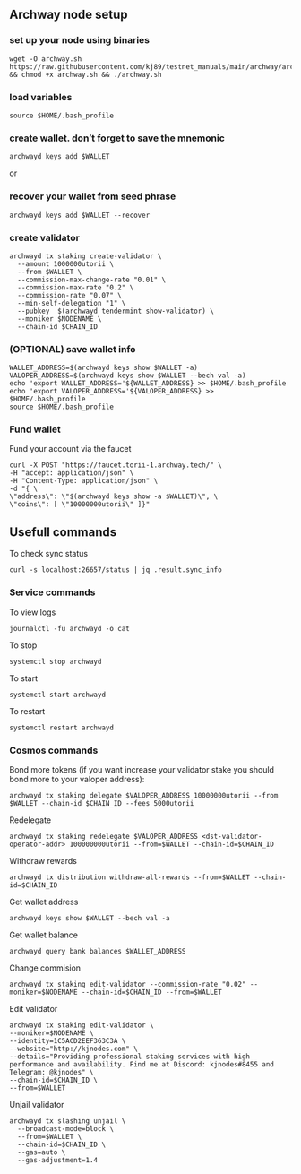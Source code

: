 ## Archway node setup

### set up your node using binaries
```
wget -O archway.sh https://raw.githubusercontent.com/kj89/testnet_manuals/main/archway/archway.sh && chmod +x archway.sh && ./archway.sh
```

### load variables
```
source $HOME/.bash_profile
```

### create wallet. don’t forget to save the mnemonic
```
archwayd keys add $WALLET
```
or
### recover your wallet from seed phrase
```
archwayd keys add $WALLET --recover
```

### create validator
```
archwayd tx staking create-validator \
  --amount 1000000utorii \
  --from $WALLET \
  --commission-max-change-rate "0.01" \
  --commission-max-rate "0.2" \
  --commission-rate "0.07" \
  --min-self-delegation "1" \
  --pubkey  $(archwayd tendermint show-validator) \
  --moniker $NODENAME \
  --chain-id $CHAIN_ID
```

### (OPTIONAL) save wallet info
```
WALLET_ADDRESS=$(archwayd keys show $WALLET -a)
VALOPER_ADDRESS=$(archwayd keys show $WALLET --bech val -a)
echo 'export WALLET_ADDRESS='${WALLET_ADDRESS} >> $HOME/.bash_profile
echo 'export VALOPER_ADDRESS='${VALOPER_ADDRESS} >> $HOME/.bash_profile
source $HOME/.bash_profile
```

### Fund wallet
Fund your account via the faucet
```
curl -X POST "https://faucet.torii-1.archway.tech/" \
-H "accept: application/json" \
-H "Content-Type: application/json" \
-d "{ \
\"address\": \"$(archwayd keys show -a $WALLET)\", \
\"coins\": [ \"10000000utorii\" ]}"
```

## Usefull commands
To check sync status
```
curl -s localhost:26657/status | jq .result.sync_info
```

### Service commands
To view logs
```
journalctl -fu archwayd -o cat
```

To stop
```
systemctl stop archwayd
```

To start
```
systemctl start archwayd
```

To restart
```
systemctl restart archwayd
```

### Cosmos commands
Bond more tokens (if you want increase your validator stake you should bond more to your valoper address):
```
archwayd tx staking delegate $VALOPER_ADDRESS 10000000utorii --from $WALLET --chain-id $CHAIN_ID --fees 5000utorii
```

Redelegate
```
archwayd tx staking redelegate $VALOPER_ADDRESS <dst-validator-operator-addr> 100000000utorii --from=$WALLET --chain-id=$CHAIN_ID
```

Withdraw rewards
```
archwayd tx distribution withdraw-all-rewards --from=$WALLET --chain-id=$CHAIN_ID
```

Get wallet address
```
archwayd keys show $WALLET --bech val -a
```

Get wallet balance
```
archwayd query bank balances $WALLET_ADDRESS
```

Change commision
```
archwayd tx staking edit-validator --commission-rate "0.02" --moniker=$NODENAME --chain-id=$CHAIN_ID --from=$WALLET
```

Edit validator
```
archwayd tx staking edit-validator \
--moniker=$NODENAME \
--identity=1C5ACD2EEF363C3A \
--website="http://kjnodes.com" \
--details="Providing professional staking services with high performance and availability. Find me at Discord: kjnodes#8455 and Telegram: @kjnodes" \
--chain-id=$CHAIN_ID \
--from=$WALLET
```

Unjail validator
```
archwayd tx slashing unjail \
  --broadcast-mode=block \
  --from=$WALLET \
  --chain-id=$CHAIN_ID \
  --gas=auto \
  --gas-adjustment=1.4
```